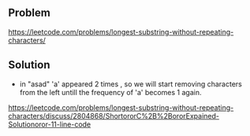 ## Problem

https://leetcode.com/problems/longest-substring-without-repeating-characters/

## Solution

- in "asad" 'a' appeared 2 times , so we will start removing characters from the left untill the frequency of 'a' becomes 1 again.

https://leetcode.com/problems/longest-substring-without-repeating-characters/discuss/2804868/ShortororC%2B%2BororExpained-Solutionoror-11-line-code
